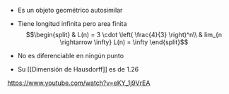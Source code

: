 
- Es un objeto geométrico autosimilar
- Tiene longitud infinita pero area finita
$$\begin{split}
	& L(n) = 3 \cdot \left( \frac{4}{3} \right)^n\\
	& lim_{n \rightarrow \infty} L(n) = \infty
\end{split}$$
- No es diferenciable en ningún punto

- Su [[Dimensión de Hausdorff]] es de $1.26$

https://www.youtube.com/watch?v=eKY_1j9VrEA